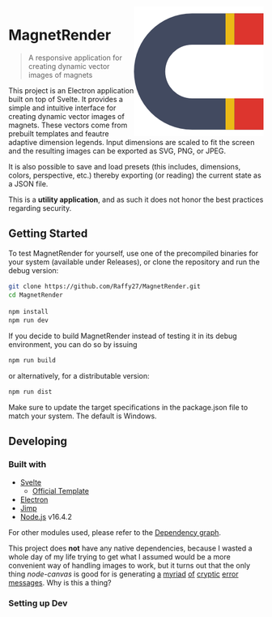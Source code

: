 <img src="/public/favicon.png" alt="Magnet" align="right">

# MagnetRender

> A responsive application for creating dynamic vector images of magnets

This project is an Electron application built on top of Svelte. It provides a simple and intuitive interface for creating dynamic vector images of magnets. These vectors come from prebuilt templates and feautre adaptive dimension legends. Input dimensions are scaled to fit the screen and the resulting images can be exported as SVG, PNG, or JPEG.

It is also possible to save and load presets (this includes, dimensions, colors, perspective, etc.) thereby exporting (or reading) the current state as a JSON file.

This is a **utility application**, and as such it does not honor the best practices regarding security.

## Getting Started
To test MagnetRender for yourself, use one of the precompiled binaries for your system (available under Releases), or clone the repository and run the debug version:
```bash
git clone https://github.com/Raffy27/MagnetRender.git
cd MagnetRender

npm install
npm run dev
```
If you decide to build MagnetRender instead of testing it in its debug environment, you can do so by issuing
```bash
npm run build
```
or alternatively, for a distributable version:
```bash
npm run dist
```
Make sure to update the target specifications in the package.json file to match your system. The default is Windows.

## Developing
### Built with
* [Svelte](https://svelte.dev/)
    * [Official Template](https://github.com/sveltejs/template)
* [Electron](https://electronjs.org/)
* [Jimp](https://github.com/oliver-moran/jimp)
* [Node.js](https://nodejs.org/) v16.4.2

For other modules used, please refer to the [Dependency graph](https://github.com/Raffy27/MagnetRender/network/dependencies).

This project does **not** have any native dependencies, because I wasted a whole day of my life trying to get what I assumed would be a more convenient way of handling images to work, but it turns out that the only thing *node-canvas* is good for is generating [a](https://github.com/Automattic/node-canvas/issues/1855) [myriad](https://github.com/Automattic/node-canvas/issues/1868) [of](https://github.com/nodejs/nan/issues/922) [cryptic](https://github.com/Automattic/node-canvas/issues/1589) [error](https://github.com/nodejs/nan/issues/892) [messages](https://github.com/Automattic/node-canvas/issues/1901). Why is this a thing?

### Setting up Dev
